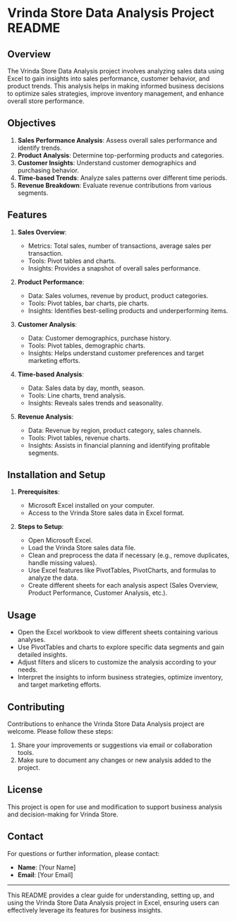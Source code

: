 # Vrinda Store Data Analysis Project README

## Overview

The Vrinda Store Data Analysis project involves analyzing sales data using Excel to gain insights into sales performance, customer behavior, and product trends. This analysis helps in making informed business decisions to optimize sales strategies, improve inventory management, and enhance overall store performance.

## Objectives

1. **Sales Performance Analysis**: Assess overall sales performance and identify trends.
2. **Product Analysis**: Determine top-performing products and categories.
3. **Customer Insights**: Understand customer demographics and purchasing behavior.
4. **Time-based Trends**: Analyze sales patterns over different time periods.
5. **Revenue Breakdown**: Evaluate revenue contributions from various segments.

## Features

1. **Sales Overview**:
   - Metrics: Total sales, number of transactions, average sales per transaction.
   - Tools: Pivot tables and charts.
   - Insights: Provides a snapshot of overall sales performance.

2. **Product Performance**:
   - Data: Sales volumes, revenue by product, product categories.
   - Tools: Pivot tables, bar charts, pie charts.
   - Insights: Identifies best-selling products and underperforming items.

3. **Customer Analysis**:
   - Data: Customer demographics, purchase history.
   - Tools: Pivot tables, demographic charts.
   - Insights: Helps understand customer preferences and target marketing efforts.

4. **Time-based Analysis**:
   - Data: Sales data by day, month, season.
   - Tools: Line charts, trend analysis.
   - Insights: Reveals sales trends and seasonality.

5. **Revenue Analysis**:
   - Data: Revenue by region, product category, sales channels.
   - Tools: Pivot tables, revenue charts.
   - Insights: Assists in financial planning and identifying profitable segments.

## Installation and Setup

1. **Prerequisites**:
   - Microsoft Excel installed on your computer.
   - Access to the Vrinda Store sales data in Excel format.

2. **Steps to Setup**:
   - Open Microsoft Excel.
   - Load the Vrinda Store sales data file.
   - Clean and preprocess the data if necessary (e.g., remove duplicates, handle missing values).
   - Use Excel features like PivotTables, PivotCharts, and formulas to analyze the data.
   - Create different sheets for each analysis aspect (Sales Overview, Product Performance, Customer Analysis, etc.).

## Usage

- Open the Excel workbook to view different sheets containing various analyses.
- Use PivotTables and charts to explore specific data segments and gain detailed insights.
- Adjust filters and slicers to customize the analysis according to your needs.
- Interpret the insights to inform business strategies, optimize inventory, and target marketing efforts.

## Contributing

Contributions to enhance the Vrinda Store Data Analysis project are welcome. Please follow these steps:

1. Share your improvements or suggestions via email or collaboration tools.
2. Make sure to document any changes or new analysis added to the project.

## License

This project is open for use and modification to support business analysis and decision-making for Vrinda Store.

## Contact

For questions or further information, please contact:

- **Name**: [Your Name]
- **Email**: [Your Email]

---

This README provides a clear guide for understanding, setting up, and using the Vrinda Store Data Analysis project in Excel, ensuring users can effectively leverage its features for business insights.
